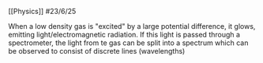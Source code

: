 [[Physics]]
#23/6/25

When a low density gas is "excited" by a large potential difference, it glows, emitting light/electromagnetic radiation.
If this light is passed through a spectrometer, the light from te gas can be split into a spectrum which can be observed to consist of discrete lines (wavelengths)